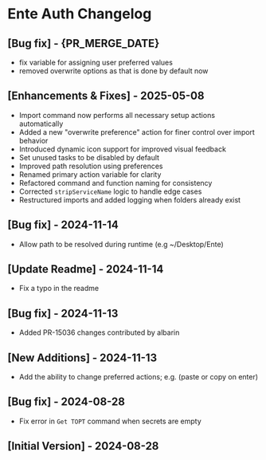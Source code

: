 # Ente Auth Changelog

## [Bug fix] - {PR_MERGE_DATE}

- fix variable for assigning user preferred values
- removed overwrite options as that is done by default now

## [Enhancements & Fixes] - 2025-05-08

- Import command now performs all necessary setup actions automatically
- Added a new "overwrite preference" action for finer control over import behavior
- Introduced dynamic icon support for improved visual feedback
- Set unused tasks to be disabled by default
- Improved path resolution using preferences
- Renamed primary action variable for clarity
- Refactored command and function naming for consistency
- Corrected `stripServiceName` logic to handle edge cases
- Restructured imports and added logging when folders already exist

## [Bug fix] - 2024-11-14

- Allow path to be resolved during runtime (e.g ~/Desktop/Ente)

## [Update Readme] - 2024-11-14

- Fix a typo in the readme

## [Bug fix] - 2024-11-13

- Added PR-15036 changes contributed by albarin

## [New Additions] - 2024-11-13

- Add the ability to change preferred actions; e.g. (paste or copy on enter)

## [Bug fix] - 2024-08-28

- Fix error in `Get TOPT` command when secrets are empty

## [Initial Version] - 2024-08-28
